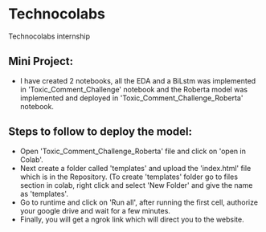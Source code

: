 # Technocolabs
Technocolabs internship
## Mini Project:
* I have created 2 notebooks, all the EDA and a BiLstm was implemented in 'Toxic_Comment_Challenge' notebook and the Roberta model was implemented and deployed in 'Toxic_Comment_Challenge_Roberta' notebook. 
## Steps to follow to deploy the model:
* Open 'Toxic_Comment_Challenge_Roberta' file and click on 'open in Colab'.
* Next create a folder called 'templates' and upload the 'index.html' file which is in the Repository. (To create 'templates' folder go to files section in colab, right click and select 'New Folder' and give the name as 'templates'.
* Go to runtime and click on 'Run all', after running the first cell, authorize your google drive and wait for a few minutes.
* Finally, you will get a ngrok link which will direct you to the website.
